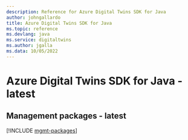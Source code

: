 ```yaml
---
description: Reference for Azure Digital Twins SDK for Java
author: johngallardo
title: Azure Digital Twins SDK for Java
ms.topic: reference
ms.devlang: java
ms.service: digitaltwins
ms.author: jgalla
ms.data: 10/05/2022
---
```

# Azure Digital Twins SDK for Java - latest

## Management packages - latest
[!INCLUDE [mgmt-packages](digital-twins-mgmt-index.md)]